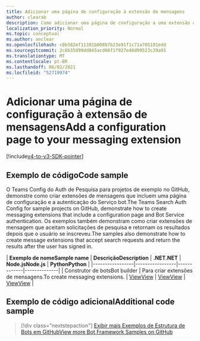 ```yaml
---
title: Adicionar uma página de configuração à extensão de mensagens
author: clearab
description: Como adicionar uma página de configuração a uma extensão de mensagens
localization_priority: Normal
ms.topic: conceptual
ms.author: anclear
ms.openlocfilehash: c0b582ef11381b008b7b23e91f1c71a705101edd
ms.sourcegitcommit: 2c8b35899dd845acd66f1f927e40d99523c29a91
ms.translationtype: MT
ms.contentlocale: pt-BR
ms.lasthandoff: 06/02/2021
ms.locfileid: "52719974"
---
```

# <a name="add-a-configuration-page-to-your-messaging-extension"></a><span data-ttu-id="7dddb-103">Adicionar uma página de configuração à extensão de mensagens</span><span class="sxs-lookup"><span data-stu-id="7dddb-103">Add a configuration page to your messaging extension</span></span>

[!include[v4-to-v3-SDK-pointer](~/includes/v4-to-v3-pointer-me.md)]

## <a name="code-sample"></a><span data-ttu-id="7dddb-104">Exemplo de código</span><span class="sxs-lookup"><span data-stu-id="7dddb-104">Code sample</span></span>

<span data-ttu-id="7dddb-105">O Teams Config do Auth de Pesquisa para projetos de exemplo no GitHub, demonstre como criar extensões de mensagens que incluem uma página de configuração e a autenticação do Serviço bot.</span><span class="sxs-lookup"><span data-stu-id="7dddb-105">The Teams Search Auth Config for sample projects on GitHub, demonstrate how to create messaging extensions that include a configuration page and Bot Service authentication.</span></span> <span data-ttu-id="7dddb-106">Os exemplos também demonstram como criar extensões de mensagem que aceitam solicitações de pesquisa e retornam os resultados depois que o usuário se inscreveu.</span><span class="sxs-lookup"><span data-stu-id="7dddb-106">The samples also demonstrate how to create message extensions that accept search requests and return the results after the user has signed in.</span></span>

| <span data-ttu-id="7dddb-107">**Exemplo de nome**</span><span class="sxs-lookup"><span data-stu-id="7dddb-107">**Sample name**</span></span> | <span data-ttu-id="7dddb-108">**Descrição**</span><span class="sxs-lookup"><span data-stu-id="7dddb-108">**Description**</span></span> | <span data-ttu-id="7dddb-109">**.NET**</span><span class="sxs-lookup"><span data-stu-id="7dddb-109">**.NET**</span></span> | <span data-ttu-id="7dddb-110">**Node.js**</span><span class="sxs-lookup"><span data-stu-id="7dddb-110">**Node.js**</span></span> | <span data-ttu-id="7dddb-111">**Python**</span><span class="sxs-lookup"><span data-stu-id="7dddb-111">**Python**</span></span> |
|-----------------|-----------------|-------------|--------------|
| <span data-ttu-id="7dddb-112">Construtor de bots</span><span class="sxs-lookup"><span data-stu-id="7dddb-112">Bot builder</span></span> | <span data-ttu-id="7dddb-113">Para criar extensões de mensagens.</span><span class="sxs-lookup"><span data-stu-id="7dddb-113">To create messaging extensions.</span></span> | [<span data-ttu-id="7dddb-114">View</span><span class="sxs-lookup"><span data-stu-id="7dddb-114">View</span></span>](https://github.com/microsoft/BotBuilder-Samples/tree/master/samples/csharp_dotnetcore/52.teams-messaging-extensions-search-auth-config) | [<span data-ttu-id="7dddb-115">View</span><span class="sxs-lookup"><span data-stu-id="7dddb-115">View</span></span>](https://github.com/microsoft/BotBuilder-Samples/tree/master/samples/javascript_nodejs/52.teams-messaging-extensions-search-auth-config) | [<span data-ttu-id="7dddb-116">View</span><span class="sxs-lookup"><span data-stu-id="7dddb-116">View</span></span>]( https://github.com/microsoft/BotBuilder-Samples/tree/main/samples/python/50.teams-messaging-extension-search) |

## <a name="additional-code-sample"></a><span data-ttu-id="7dddb-117">Exemplo de código adicional</span><span class="sxs-lookup"><span data-stu-id="7dddb-117">Additional code sample</span></span>

> [!div class="nextstepaction"]
> [<span data-ttu-id="7dddb-118">Exibir mais Exemplos de Estrutura de Bots em GitHub</span><span class="sxs-lookup"><span data-stu-id="7dddb-118">View more Bot Framework Samples on GitHub</span></span>](https://github.com/microsoft/BotBuilder-Samples)
